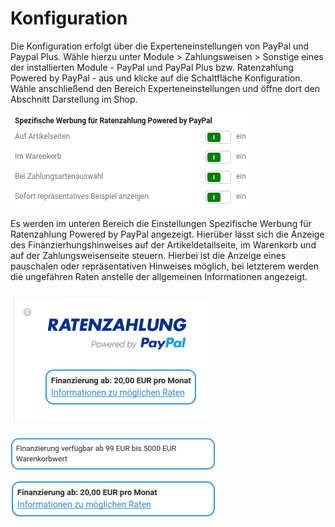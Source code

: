 # Konfiguration 

Die Konfiguration erfolgt über die Experteneinstellungen von PayPal und Paypal Plus. Wähle hierzu unter Module \> Zahlungsweisen \> Sonstige eines der installierten Module - PayPal und PayPal Plus bzw. Ratenzahlung Powered by PayPal - aus und klicke auf die Schaltfläche Konfiguration. Wähle anschließend den Bereich Experteneinstellungen und öffne dort den Abschnitt Darstellung im Shop.

![](Bilder/rppm-konfig.png "Einstellungen unter Darstellung im Shop")

Es werden im unteren Bereich die Einstellungen Spezifische Werbung für Ratenzahlung Powered by PayPal angezeigt. Hierüber lässt sich die Anzeige des Finanzierhungshinweises auf der Artikeldetailseite, im Warenkorb und auf der Zahlungsweisenseite steuern. Hierbei ist die Anzeige eines pauschalen oder repräsentativen Hinweises möglich, bei letzterem werden die ungefähren Raten anstelle der allgemeinen Informationen angezeigt.

![](Bilder/rppm-chpayment.png "Hinweis auf Zahlungsweisenseite")

![](Bilder/rppm-pauschal.png "pauschaler Hinweis")

![](Bilder/rppm-konkret.png "repräsentativer Hinweis")



